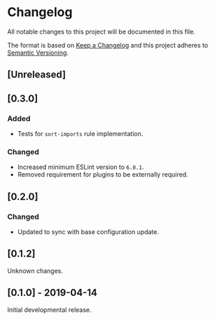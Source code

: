 # Changelog

All notable changes to this project will be documented in this file.

The format is based on [Keep a Changelog](http://keepachangelog.com/en/1.0.0/)
and this project adheres to [Semantic Versioning](http://semver.org/spec/v2.0.0.html).

## [Unreleased]

## [0.3.0]

### Added

- Tests for `sort-imports` rule implementation.

### Changed

- Increased minimum ESLint version to `6.0.1`.
- Removed requirement for plugins to be externally required.

## [0.2.0]

### Changed

- Updated to sync with base configuration update.

## [0.1.2]

Unknown changes.

## [0.1.0] - 2019-04-14

Initial developmental release.
